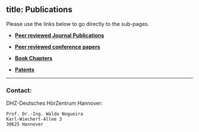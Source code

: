 title: Publications
---


Please use the links below to go directly to the sub-pages.



- **[Peer reviewed Journal Publications](https://vianna.de/01_workgroups/nogueira/publications/1publications.html)**

- **[Peer reviewed conference papers](https://vianna.de/01_workgroups/nogueira/publications/2conferences.html)**

- **[Book Chapters](https://vianna.de/01_workgroups/nogueira/publications/3bookchapters.html)**

- **[Patents](https://vianna.de/01_workgroups/nogueira/publications/4patents.html)**







- - -    
### Contact:
DHZ-Deutsches HörZentrum Hannover:

    Prof. Dr.-Ing. Waldo Nogueira
    Karl-Wiechert-Allee 3 
    30625 Hannover    
    
